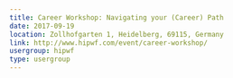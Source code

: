 ```yaml
---
title: Career Workshop: Navigating your (Career) Path
date: 2017-09-19
location: Zollhofgarten 1, Heidelberg, 69115, Germany
link: http://www.hipwf.com/event/career-workshop/
usergroup: hipwf
type: usergroup
---
```

